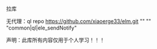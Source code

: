 拉库

无代理：ql repo https://github.com/xiaoerge33/elm.git "" "" "common|ql|ele_sendNotify"

声明：此库所有内容仅用于个人学习！！！
